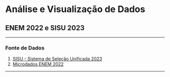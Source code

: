 # Análise e Visualização de Dados

## ENEM 2022 e SISU 2023

---

<h3> Fonte de Dados </h3>

1. [SISU - Sistema de Seleção Unificada 2023](https://sisu.mec.gov.br/#/relatorio#onepage)
2. [Microdados ENEM 2022](https://www.gov.br/inep/pt-br/assuntos/noticias/enem/divulgados-microdados-do-enem-2022)

---
